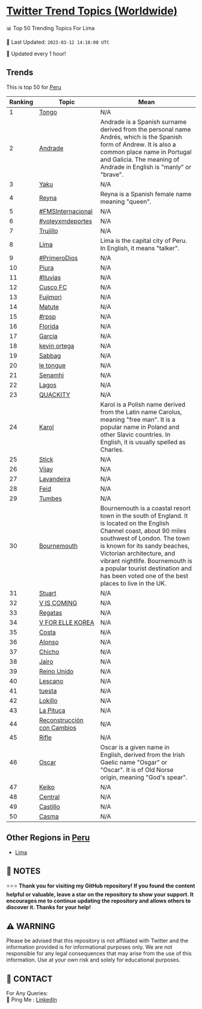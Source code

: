 [Twitter Trend Topics (Worldwide)](https://github.com/ErcinDedeoglu/Twitter-Trend-Topics)
==========


📊 Top 50 Trending Topics For Lima

📆 Last Updated: `2023-03-12 14:16:00 UTC`

🔧 Updated every 1 hour!


## Trends

This is top 50 for [Peru](</Peru>)

| Ranking | Topic | Mean |
| ------- | ------------ | ------------ |
| 1 | [Tongo](http://twitter.com/search?q=Tongo) | N/A |
| 2 | [Andrade](http://twitter.com/search?q=Andrade) | Andrade is a Spanish surname derived from the personal name Andrés, which is the Spanish form of Andrew. It is also a common place name in Portugal and Galicia. The meaning of Andrade in English is "manly" or "brave". |
| 3 | [Yaku](http://twitter.com/search?q=Yaku) | N/A |
| 4 | [Reyna](http://twitter.com/search?q=Reyna) | Reyna is a Spanish female name meaning "queen". |
| 5 | [#FMSInternacional](http://twitter.com/search?q=%23FMSInternacional) | N/A |
| 6 | [#voleyxmdeportes](http://twitter.com/search?q=%23voleyxmdeportes) | N/A |
| 7 | [Trujillo](http://twitter.com/search?q=Trujillo) | N/A |
| 8 | [Lima](http://twitter.com/search?q=Lima) | Lima is the capital city of Peru. In English, it means "talker". |
| 9 | [#PrimeroDios](http://twitter.com/search?q=%23PrimeroDios) | N/A |
| 10 | [Piura](http://twitter.com/search?q=Piura) | N/A |
| 11 | [#lluvias](http://twitter.com/search?q=%23lluvias) | N/A |
| 12 | [Cusco FC](http://twitter.com/search?q=Cusco+FC) | N/A |
| 13 | [Fujimori](http://twitter.com/search?q=Fujimori) | N/A |
| 14 | [Matute](http://twitter.com/search?q=Matute) | N/A |
| 15 | [#rpsp](http://twitter.com/search?q=%23rpsp) | N/A |
| 16 | [Florida](http://twitter.com/search?q=Florida) | N/A |
| 17 | [García](http://twitter.com/search?q=Garc%c3%ada) | N/A |
| 18 | [kevin ortega](http://twitter.com/search?q=kevin+ortega) | N/A |
| 19 | [Sabbag](http://twitter.com/search?q=Sabbag) | N/A |
| 20 | [le tongue](http://twitter.com/search?q=le+tongue) | N/A |
| 21 | [Senamhi](http://twitter.com/search?q=Senamhi) | N/A |
| 22 | [Lagos](http://twitter.com/search?q=Lagos) | N/A |
| 23 | [QUACKITY](http://twitter.com/search?q=QUACKITY) | N/A |
| 24 | [Karol](http://twitter.com/search?q=Karol) | Karol is a Polish name derived from the Latin name Carolus, meaning "free man". It is a popular name in Poland and other Slavic countries. In English, it is usually spelled as Charles. |
| 25 | [Stick](http://twitter.com/search?q=Stick) | N/A |
| 26 | [Vijay](http://twitter.com/search?q=Vijay) | N/A |
| 27 | [Lavandeira](http://twitter.com/search?q=Lavandeira) | N/A |
| 28 | [Feid](http://twitter.com/search?q=Feid) | N/A |
| 29 | [Tumbes](http://twitter.com/search?q=Tumbes) | N/A |
| 30 | [Bournemouth](http://twitter.com/search?q=Bournemouth) | Bournemouth is a coastal resort town in the south of England. It is located on the English Channel coast, about 90 miles southwest of London. The town is known for its sandy beaches, Victorian architecture, and vibrant nightlife. Bournemouth is a popular tourist destination and has been voted one of the best places to live in the UK. |
| 31 | [Stuart](http://twitter.com/search?q=Stuart) | N/A |
| 32 | [V IS COMING](http://twitter.com/search?q=V+IS+COMING) | N/A |
| 33 | [Regatas](http://twitter.com/search?q=Regatas) | N/A |
| 34 | [V FOR ELLE KOREA](http://twitter.com/search?q=V+FOR+ELLE+KOREA) | N/A |
| 35 | [Costa](http://twitter.com/search?q=Costa) | N/A |
| 36 | [Alonso](http://twitter.com/search?q=Alonso) | N/A |
| 37 | [Chicho](http://twitter.com/search?q=Chicho) | N/A |
| 38 | [Jairo](http://twitter.com/search?q=Jairo) | N/A |
| 39 | [Reino Unido](http://twitter.com/search?q=Reino+Unido) | N/A |
| 40 | [Lescano](http://twitter.com/search?q=Lescano) | N/A |
| 41 | [tuesta](http://twitter.com/search?q=tuesta) | N/A |
| 42 | [Lokillo](http://twitter.com/search?q=Lokillo) | N/A |
| 43 | [La Pituca](http://twitter.com/search?q=La+Pituca) | N/A |
| 44 | [Reconstrucción con Cambios](http://twitter.com/search?q=Reconstrucci%c3%b3n+con+Cambios) | N/A |
| 45 | [Rifle](http://twitter.com/search?q=Rifle) | N/A |
| 46 | [Oscar](http://twitter.com/search?q=Oscar) | Oscar is a given name in English, derived from the Irish Gaelic name "Osgar" or "Oscar". It is of Old Norse origin, meaning "God's spear". |
| 47 | [Keiko](http://twitter.com/search?q=Keiko) | N/A |
| 48 | [Central](http://twitter.com/search?q=Central) | N/A |
| 49 | [Castillo](http://twitter.com/search?q=Castillo) | N/A |
| 50 | [Casma](http://twitter.com/search?q=Casma) | N/A |



## Other Regions in [Peru](</Peru>)

* [Lima](</Peru/Lima.md>)



## 📝 NOTES

⭐⭐⭐ **Thank you for visiting my GitHub repository! If you found the content helpful or valuable, leave a star on the repository to show your support. It encourages me to continue updating the repository and allows others to discover it. Thanks for your help!**


## ⚠️ WARNING

Please be advised that this repository is not affiliated with Twitter and the information provided is for informational purposes only. We are not responsible for any legal consequences that may arise from the use of this information. Use at your own risk and solely for educational purposes.


## 📨 CONTACT

 For Any Queries:  
            🏓 Ping Me : [LinkedIn](https://www.linkedin.com/in/ercindedeoglu/)
